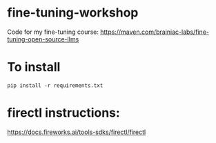 # fine-tuning-workshop
Code for my fine-tuning course: https://maven.com/brainiac-labs/fine-tuning-open-source-llms

# To install
```
pip install -r requirements.txt
```
# firectl instructions:
https://docs.fireworks.ai/tools-sdks/firectl/firectl

